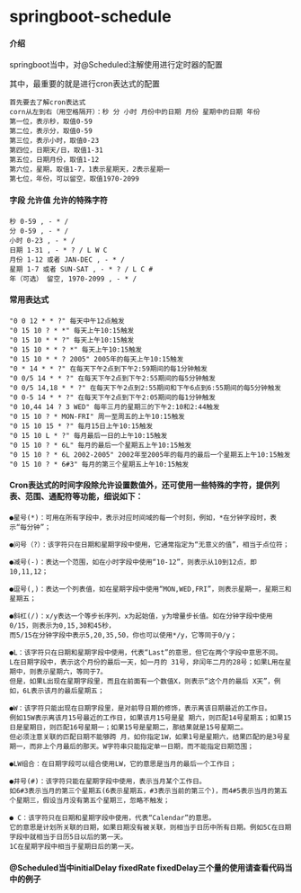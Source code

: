 # springboot-schedule

#### 介绍

springboot当中，对@Scheduled注解使用进行定时器的配置

其中，最重要的就是进行cron表达式的配置

    首先要去了解cron表达式
    corn从左到右（用空格隔开）：秒 分 小时 月份中的日期 月份 星期中的日期 年份
    第一位，表示秒，取值0-59
    第二位，表示分，取值0-59
    第三位，表示小时，取值0-23
    第四位，日期天/日，取值1-31
    第五位，日期月份，取值1-12
    第六位，星期，取值1-7，1表示星期天，2表示星期一
    第七位，年份，可以留空，取值1970-2099


#### 字段 允许值 允许的特殊字符 

    秒 0-59 , - * / 
    分 0-59 , - * / 
    小时 0-23 , - * / 
    日期 1-31 , - * ? / L W C 
    月份 1-12 或者 JAN-DEC , - * / 
    星期 1-7 或者 SUN-SAT , - * ? / L C # 
    年（可选） 留空, 1970-2099 , - * / 
	
#### 常用表达式

    "0 0 12 * * ?" 每天中午12点触发 
    "0 15 10 ? * *" 每天上午10:15触发 
    "0 15 10 * * ?" 每天上午10:15触发 
    "0 15 10 * * ? *" 每天上午10:15触发 
    "0 15 10 * * ? 2005" 2005年的每天上午10:15触发 
    "0 * 14 * * ?" 在每天下午2点到下午2:59期间的每1分钟触发 
    "0 0/5 14 * * ?" 在每天下午2点到下午2:55期间的每5分钟触发 
    "0 0/5 14,18 * * ?" 在每天下午2点到2:55期间和下午6点到6:55期间的每5分钟触发 
    "0 0-5 14 * * ?" 在每天下午2点到下午2:05期间的每1分钟触发 
    "0 10,44 14 ? 3 WED" 每年三月的星期三的下午2:10和2:44触发 
    "0 15 10 ? * MON-FRI" 周一至周五的上午10:15触发 
    "0 15 10 15 * ?" 每月15日上午10:15触发 
    "0 15 10 L * ?" 每月最后一日的上午10:15触发 
    "0 15 10 ? * 6L" 每月的最后一个星期五上午10:15触发 
    "0 15 10 ? * 6L 2002-2005" 2002年至2005年的每月的最后一个星期五上午10:15触发 
    "0 15 10 ? * 6#3" 每月的第三个星期五上午10:15触发 


####  Cron表达式的时间字段除允许设置数值外，还可使用一些特殊的字符，提供列表、范围、通配符等功能，细说如下：

    ●星号(*)：可用在所有字段中，表示对应时间域的每一个时刻，例如，*在分钟字段时，表示“每分钟”；

    ●问号（?）：该字符只在日期和星期字段中使用，它通常指定为“无意义的值”，相当于点位符；

    ●减号(-)：表达一个范围，如在小时字段中使用“10-12”，则表示从10到12点，即10,11,12；
  
    ●逗号(,)：表达一个列表值，如在星期字段中使用“MON,WED,FRI”，则表示星期一，星期三和星期五；

    ●斜杠(/)：x/y表达一个等步长序列，x为起始值，y为增量步长值。如在分钟字段中使用0/15，则表示为0,15,30和45秒，
	而5/15在分钟字段中表示5,20,35,50，你也可以使用*/y，它等同于0/y；

    ●L：该字符只在日期和星期字段中使用，代表“Last”的意思，但它在两个字段中意思不同。
	L在日期字段中，表示这个月份的最后一天，如一月的 31号，非闰年二月的28号；如果L用在星期中，则表示星期六，等同于7。
	但是，如果L出现在星期字段里，而且在前面有一个数值X，则表示“这个月的最后 X天”，例如，6L表示该月的最后星期五；

    ●W：该字符只能出现在日期字段里，是对前导日期的修饰，表示离该日期最近的工作日。
	例如15W表示离该月15号最近的工作日，如果该月15号是星 期六，则匹配14号星期五；如果15日是星期日，则匹配16号星期一；如果15号是星期二，那结果就是15号星期二。
	但必须注意关联的匹配日期不能够跨 月，如你指定1W，如果1号是星期六，结果匹配的是3号星期一，而非上个月最后的那天。W字符串只能指定单一日期，而不能指定日期范围；

    ●LW组合：在日期字段可以组合使用LW，它的意思是当月的最后一个工作日；

    ●井号(#)：该字符只能在星期字段中使用，表示当月某个工作日。
	如6#3表示当月的第三个星期五(6表示星期五，#3表示当前的第三个)，而4#5表示当月的第五个星期三，假设当月没有第五个星期三，忽略不触发；

    ● C：该字符只在日期和星期字段中使用，代表“Calendar”的意思。
	它的意思是计划所关联的日期，如果日期没有被关联，则相当于日历中所有日期。例如5C在日期字段中就相当于日历5日以后的第一天。
	1C在星期字段中相当于星期日后的第一天。


####  @Scheduled当中initialDelay fixedRate  fixedDelay三个量的使用请查看代码当中的例子

